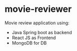 # movie-reviewer

Movie review application using:

- Java Spring boot as backend
- React JS as Frontend
- MongoDB for DB
